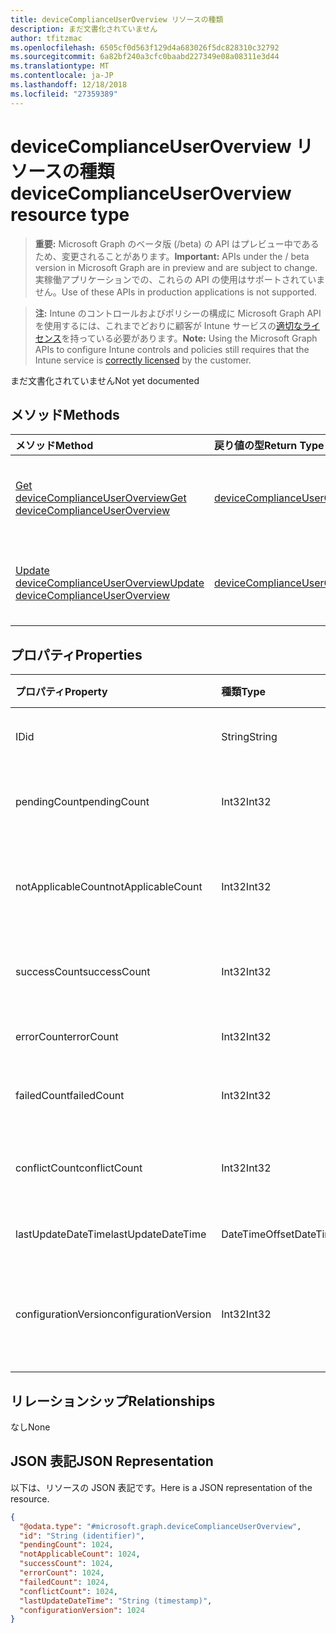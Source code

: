 ```yaml
---
title: deviceComplianceUserOverview リソースの種類
description: まだ文書化されていません
author: tfitzmac
ms.openlocfilehash: 6505cf0d563f129d4a683026f5dc828310c32792
ms.sourcegitcommit: 6a82bf240a3cfc0baabd227349e08a08311e3d44
ms.translationtype: MT
ms.contentlocale: ja-JP
ms.lasthandoff: 12/18/2018
ms.locfileid: "27359389"
---
```

# <a name="devicecomplianceuseroverview-resource-type"></a><span data-ttu-id="c4a7b-103">deviceComplianceUserOverview リソースの種類</span><span class="sxs-lookup"><span data-stu-id="c4a7b-103">deviceComplianceUserOverview resource type</span></span>

> <span data-ttu-id="c4a7b-104">**重要:** Microsoft Graph のベータ版 (/beta) の API はプレビュー中であるため、変更されることがあります。</span><span class="sxs-lookup"><span data-stu-id="c4a7b-104">**Important:** APIs under the / beta version in Microsoft Graph are in preview and are subject to change.</span></span> <span data-ttu-id="c4a7b-105">実稼働アプリケーションでの、これらの API の使用はサポートされていません。</span><span class="sxs-lookup"><span data-stu-id="c4a7b-105">Use of these APIs in production applications is not supported.</span></span>

> <span data-ttu-id="c4a7b-106">**注:** Intune のコントロールおよびポリシーの構成に Microsoft Graph API を使用するには、これまでどおりに顧客が Intune サービスの[適切なライセンス](https://go.microsoft.com/fwlink/?linkid=839381)を持っている必要があります。</span><span class="sxs-lookup"><span data-stu-id="c4a7b-106">**Note:** Using the Microsoft Graph APIs to configure Intune controls and policies still requires that the Intune service is [correctly licensed](https://go.microsoft.com/fwlink/?linkid=839381) by the customer.</span></span>

<span data-ttu-id="c4a7b-107">まだ文書化されていません</span><span class="sxs-lookup"><span data-stu-id="c4a7b-107">Not yet documented</span></span>
## <a name="methods"></a><span data-ttu-id="c4a7b-108">メソッド</span><span class="sxs-lookup"><span data-stu-id="c4a7b-108">Methods</span></span>
|<span data-ttu-id="c4a7b-109">メソッド</span><span class="sxs-lookup"><span data-stu-id="c4a7b-109">Method</span></span>|<span data-ttu-id="c4a7b-110">戻り値の型</span><span class="sxs-lookup"><span data-stu-id="c4a7b-110">Return Type</span></span>|<span data-ttu-id="c4a7b-111">説明</span><span class="sxs-lookup"><span data-stu-id="c4a7b-111">Description</span></span>|
|:---|:---|:---|
|[<span data-ttu-id="c4a7b-112">Get deviceComplianceUserOverview</span><span class="sxs-lookup"><span data-stu-id="c4a7b-112">Get deviceComplianceUserOverview</span></span>](../api/intune-deviceconfig-devicecomplianceuseroverview-get.md)|[<span data-ttu-id="c4a7b-113">deviceComplianceUserOverview</span><span class="sxs-lookup"><span data-stu-id="c4a7b-113">deviceComplianceUserOverview</span></span>](../resources/intune-deviceconfig-devicecomplianceuseroverview.md)|<span data-ttu-id="c4a7b-114">[deviceCategory](../resources/intune-deviceconfig-devicecomplianceuseroverview.md) オブジェクトのプロパティとリレーションシップを読み取ります。</span><span class="sxs-lookup"><span data-stu-id="c4a7b-114">Read properties and relationships of the [deviceComplianceUserOverview](../resources/intune-deviceconfig-devicecomplianceuseroverview.md) object.</span></span>|
|[<span data-ttu-id="c4a7b-115">Update deviceComplianceUserOverview</span><span class="sxs-lookup"><span data-stu-id="c4a7b-115">Update deviceComplianceUserOverview</span></span>](../api/intune-deviceconfig-devicecomplianceuseroverview-update.md)|[<span data-ttu-id="c4a7b-116">deviceComplianceUserOverview</span><span class="sxs-lookup"><span data-stu-id="c4a7b-116">deviceComplianceUserOverview</span></span>](../resources/intune-deviceconfig-devicecomplianceuseroverview.md)|<span data-ttu-id="c4a7b-117">[deviceComplianceUserOverview](../resources/intune-deviceconfig-devicecomplianceuseroverview.md) オブジェクトのプロパティを更新します。</span><span class="sxs-lookup"><span data-stu-id="c4a7b-117">Update the properties of a [deviceComplianceUserOverview](../resources/intune-deviceconfig-devicecomplianceuseroverview.md) object.</span></span>|

## <a name="properties"></a><span data-ttu-id="c4a7b-118">プロパティ</span><span class="sxs-lookup"><span data-stu-id="c4a7b-118">Properties</span></span>
|<span data-ttu-id="c4a7b-119">プロパティ</span><span class="sxs-lookup"><span data-stu-id="c4a7b-119">Property</span></span>|<span data-ttu-id="c4a7b-120">種類</span><span class="sxs-lookup"><span data-stu-id="c4a7b-120">Type</span></span>|<span data-ttu-id="c4a7b-121">説明</span><span class="sxs-lookup"><span data-stu-id="c4a7b-121">Description</span></span>|
|:---|:---|:---|
|<span data-ttu-id="c4a7b-122">ID</span><span class="sxs-lookup"><span data-stu-id="c4a7b-122">id</span></span>|<span data-ttu-id="c4a7b-123">String</span><span class="sxs-lookup"><span data-stu-id="c4a7b-123">String</span></span>|<span data-ttu-id="c4a7b-124">エンティティのキー。</span><span class="sxs-lookup"><span data-stu-id="c4a7b-124">Key of the entity.</span></span>|
|<span data-ttu-id="c4a7b-125">pendingCount</span><span class="sxs-lookup"><span data-stu-id="c4a7b-125">pendingCount</span></span>|<span data-ttu-id="c4a7b-126">Int32</span><span class="sxs-lookup"><span data-stu-id="c4a7b-126">Int32</span></span>|<span data-ttu-id="c4a7b-127">保留中のユーザーの数</span><span class="sxs-lookup"><span data-stu-id="c4a7b-127">Number of pending Users</span></span>|
|<span data-ttu-id="c4a7b-128">notApplicableCount</span><span class="sxs-lookup"><span data-stu-id="c4a7b-128">notApplicableCount</span></span>|<span data-ttu-id="c4a7b-129">Int32</span><span class="sxs-lookup"><span data-stu-id="c4a7b-129">Int32</span></span>|<span data-ttu-id="c4a7b-130">適用されないユーザーの数</span><span class="sxs-lookup"><span data-stu-id="c4a7b-130">Number of not applicable users</span></span>|
|<span data-ttu-id="c4a7b-131">successCount</span><span class="sxs-lookup"><span data-stu-id="c4a7b-131">successCount</span></span>|<span data-ttu-id="c4a7b-132">Int32</span><span class="sxs-lookup"><span data-stu-id="c4a7b-132">Int32</span></span>|<span data-ttu-id="c4a7b-133">成功したユーザーの数</span><span class="sxs-lookup"><span data-stu-id="c4a7b-133">Number of succeeded Users</span></span>|
|<span data-ttu-id="c4a7b-134">errorCount</span><span class="sxs-lookup"><span data-stu-id="c4a7b-134">errorCount</span></span>|<span data-ttu-id="c4a7b-135">Int32</span><span class="sxs-lookup"><span data-stu-id="c4a7b-135">Int32</span></span>|<span data-ttu-id="c4a7b-136">エラー ユーザーの数</span><span class="sxs-lookup"><span data-stu-id="c4a7b-136">Number of error Users</span></span>|
|<span data-ttu-id="c4a7b-137">failedCount</span><span class="sxs-lookup"><span data-stu-id="c4a7b-137">failedCount</span></span>|<span data-ttu-id="c4a7b-138">Int32</span><span class="sxs-lookup"><span data-stu-id="c4a7b-138">Int32</span></span>|<span data-ttu-id="c4a7b-139">失敗したユーザーの数</span><span class="sxs-lookup"><span data-stu-id="c4a7b-139">Number of failed Users</span></span>|
|<span data-ttu-id="c4a7b-140">conflictCount</span><span class="sxs-lookup"><span data-stu-id="c4a7b-140">conflictCount</span></span>|<span data-ttu-id="c4a7b-141">Int32</span><span class="sxs-lookup"><span data-stu-id="c4a7b-141">Int32</span></span>|<span data-ttu-id="c4a7b-142">競合しているユーザーの数</span><span class="sxs-lookup"><span data-stu-id="c4a7b-142">Number of users in conflict</span></span>|
|<span data-ttu-id="c4a7b-143">lastUpdateDateTime</span><span class="sxs-lookup"><span data-stu-id="c4a7b-143">lastUpdateDateTime</span></span>|<span data-ttu-id="c4a7b-144">DateTimeOffset</span><span class="sxs-lookup"><span data-stu-id="c4a7b-144">DateTimeOffset</span></span>|<span data-ttu-id="c4a7b-145">最終更新時刻</span><span class="sxs-lookup"><span data-stu-id="c4a7b-145">Last update time</span></span>|
|<span data-ttu-id="c4a7b-146">configurationVersion</span><span class="sxs-lookup"><span data-stu-id="c4a7b-146">configurationVersion</span></span>|<span data-ttu-id="c4a7b-147">Int32</span><span class="sxs-lookup"><span data-stu-id="c4a7b-147">Int32</span></span>|<span data-ttu-id="c4a7b-148">対象の概要に関するポリシーのバージョン</span><span class="sxs-lookup"><span data-stu-id="c4a7b-148">Version of the policy for that overview</span></span>|

## <a name="relationships"></a><span data-ttu-id="c4a7b-149">リレーションシップ</span><span class="sxs-lookup"><span data-stu-id="c4a7b-149">Relationships</span></span>
<span data-ttu-id="c4a7b-150">なし</span><span class="sxs-lookup"><span data-stu-id="c4a7b-150">None</span></span>
## <a name="json-representation"></a><span data-ttu-id="c4a7b-151">JSON 表記</span><span class="sxs-lookup"><span data-stu-id="c4a7b-151">JSON Representation</span></span>
<span data-ttu-id="c4a7b-152">以下は、リソースの JSON 表記です。</span><span class="sxs-lookup"><span data-stu-id="c4a7b-152">Here is a JSON representation of the resource.</span></span>
<!-- {
  "blockType": "resource",
  "keyProperty": "id",
  "@odata.type": "microsoft.graph.deviceComplianceUserOverview"
}
-->
``` json
{
  "@odata.type": "#microsoft.graph.deviceComplianceUserOverview",
  "id": "String (identifier)",
  "pendingCount": 1024,
  "notApplicableCount": 1024,
  "successCount": 1024,
  "errorCount": 1024,
  "failedCount": 1024,
  "conflictCount": 1024,
  "lastUpdateDateTime": "String (timestamp)",
  "configurationVersion": 1024
}
```





